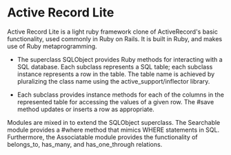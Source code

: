 Active Record Lite
============

Active Record Lite is a light ruby framework clone of ActiveRecord's basic functionality, used commonly in Ruby on Rails. It is built in Ruby, and makes use of Ruby metaprogramming.

* The superclass SQLObject provides Ruby methods for interacting with a SQL database. Each subclass represents a SQL table; each subclass instance represents a row in the table. The table name is achieved by pluralizing the class name using the active_support/inflector library.

* Each subclass provides instance methods for each of the columns in the represented table for accessing the values of a given row. The #save method updates or inserts a row as appropriate.

Modules are mixed in to extend the SQLObject superclass. The Searchable module provides a #where method that mimics WHERE statements in SQL. Furthermore, the Associatable module provides the functionality of belongs_to, has_many, and has_one_through relations.



